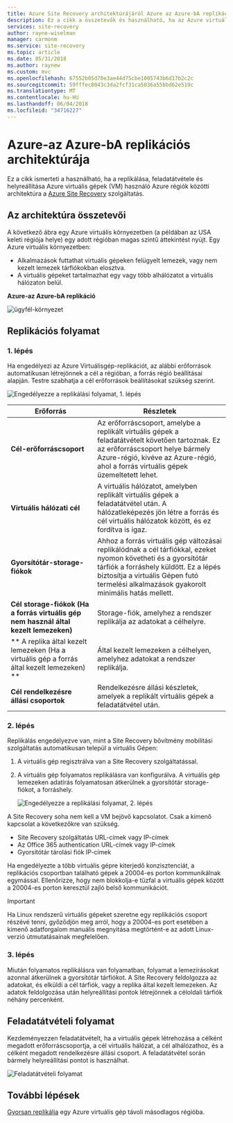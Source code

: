```yaml
---
title: Azure Site Recovery architektúrájáról Azure az Azure-bA replikációs |} Microsoft Docs
description: Ez a cikk a összetevők és használható, ha az Azure virtuális gépek replikálása az Azure Site Recovery szolgáltatással Azure-régiók közötti architektúra áttekintése.
services: site-recovery
author: rayne-wiselman
manager: carmonm
ms.service: site-recovery
ms.topic: article
ms.date: 05/31/2018
ms.author: raynew
ms.custom: mvc
ms.openlocfilehash: 67552b05d70e3ae44d75cbe1005743b6d17b2c2c
ms.sourcegitcommit: 59fffec8043c3da2fcf31ca5036a55bbd62e519c
ms.translationtype: MT
ms.contentlocale: hu-HU
ms.lasthandoff: 06/04/2018
ms.locfileid: "34716227"
---
```

# <a name="azure-to-azure-replication-architecture"></a>Azure-az Azure-bA replikációs architektúrája


Ez a cikk ismerteti a használható, ha a replikálása, feladatátvétele és helyreállítása Azure virtuális gépek (VM) használó Azure régiók közötti architektúra a [Azure Site Recovery](site-recovery-overview.md) szolgáltatás.




## <a name="architectural-components"></a>Az architektúra összetevői

A következő ábra egy Azure virtuális környezetben (a példában az USA keleti régiója helye) egy adott régióban magas szintű áttekintést nyújt. Egy Azure virtuális környezetben:
- Alkalmazások futtathat virtuális gépeken felügyelt lemezek, vagy nem kezelt lemezek tárfiókokban elosztva.
- A virtuális gépeket tartalmazhat egy vagy több alhálózatot a virtuális hálózaton belül.


**Azure-az Azure-bA replikáció**

![ügyfél-környezet](./media/concepts-azure-to-azure-architecture/source-environment.png)

## <a name="replication-process"></a>Replikációs folyamat

### <a name="step-1"></a>1. lépés

Ha engedélyezi az Azure Virtuálisgép-replikációt, az alábbi erőforrások automatikusan létrejönnek a cél a régióban, a forrás régió beállításai alapján. Testre szabhatja a cél erőforrások beállításokat szükség szerint.

![Engedélyezze a replikálási folyamat, 1. lépés](./media/concepts-azure-to-azure-architecture/enable-replication-step-1.png)

**Erőforrás** | **Részletek**
--- | ---
**Cél-erőforráscsoport** | Az erőforráscsoport, amelybe a replikált virtuális gépek a feladatátvételt követően tartoznak. Ez az erőforráscsoport helye bármely Azure-régió, kivéve az Azure-régió, ahol a forrás virtuális gépek üzemeltetett lehet.
**Virtuális hálózati cél** | A virtuális hálózatot, amelyben replikált virtuális gépek a feladatátvétel után. A hálózatleképezés jön létre a forrás és cél virtuális hálózatok között, és ez fordítva is igaz.
**Gyorsítótár-storage-fiókok** | Ahhoz a forrás virtuális gép változásai replikálódnak a cél tárfiókkal, ezeket nyomon követheti és a gyorsítótár tárfiók a forráshely küldött. Ez a lépés biztosítja a virtuális Gépen futó termelési alkalmazások gyakorolt minimális hatás mellett.
**Cél storage-fiókok (Ha a forrás virtuális gép nem használ által kezelt lemezeken)**  | Storage-fiók, amelyhez a rendszer replikálja az adatokat a célhelyre.
** A replika által kezelt lemezeken (Ha a virtuális gép a forrás által kezelt lemezeken) **  | Által kezelt lemezeken a célhelyen, amelyhez adatokat a rendszer replikálja.
**Cél rendelkezésre állási csoportok**  | Rendelkezésre állási készletek, amelyek a replikált virtuális gépek a feladatátvétel után.

### <a name="step-2"></a>2. lépés

Replikálás engedélyezve van, mint a Site Recovery bővítmény mobilitási szolgáltatás automatikusan települ a virtuális Gépen:

1. A virtuális gép regisztrálva van a Site Recovery szolgáltatással.

2. A virtuális gép folyamatos replikálásra van konfigurálva. A virtuális gép lemezeken adatírás folyamatosan átkerülnek a gyorsítótár storage-fiókot, a forráshely.

   ![Engedélyezze a replikálási folyamat, 2. lépés](./media/concepts-azure-to-azure-architecture/enable-replication-step-2.png)


 A Site Recovery soha nem kell a VM bejövő kapcsolatot. Csak a kimenő kapcsolat a következőkre van szükség.

 - Site Recovery szolgáltatás URL-címek vagy IP-címek
 - Az Office 365 authentication URL-címek vagy IP-címek
 - Gyorsítótár tárolási fiók IP-címek

Ha engedélyezte a több virtuális gépre kiterjedő konzisztenciát, a replikációs csoportban található gépek a 20004-es porton kommunikálnak egymással. Ellenőrizze, hogy nem blokkolja-e tűzfal a virtuális gépek között a 20004-es porton keresztül zajló belső kommunikációt.

> [!IMPORTANT]
Ha Linux rendszerű virtuális gépeket szeretne egy replikációs csoport részévé tenni, győződjön meg arról, hogy a 20004-es port esetében a kimenő adatforgalom manuális megnyitása megtörtént-e az adott Linux-verzió útmutatásainak megfelelően.

### <a name="step-3"></a>3. lépés

Miután folyamatos replikálásra van folyamatban, folyamat a lemezírásokat azonnal átkerülnek a gyorsítótár tárfiókot. A Site Recovery feldolgozza az adatokat, és elküldi a cél tárfiók, vagy a replika által kezelt lemezeken. Az adatok feldolgozása után helyreállítási pontok létrejönnek a céloldali tárfiók néhány percenként.

## <a name="failover-process"></a>Feladatátvételi folyamat

Kezdeményezzen feladatátvételt, ha a virtuális gépek létrehozása a célként megadott erőforráscsoportja, a cél virtuális hálózat, a cél alhálózathoz, és a célként megadott rendelkezésre állási csoport. A feladatátvétel során bármely helyreállítási pontot is használhat.

![Feladatátvételi folyamat](./media/concepts-azure-to-azure-architecture/failover.png)

## <a name="next-steps"></a>További lépések

[Gyorsan replikálja](azure-to-azure-quickstart.md) egy Azure virtuális gép távoli másodlagos régióba.
